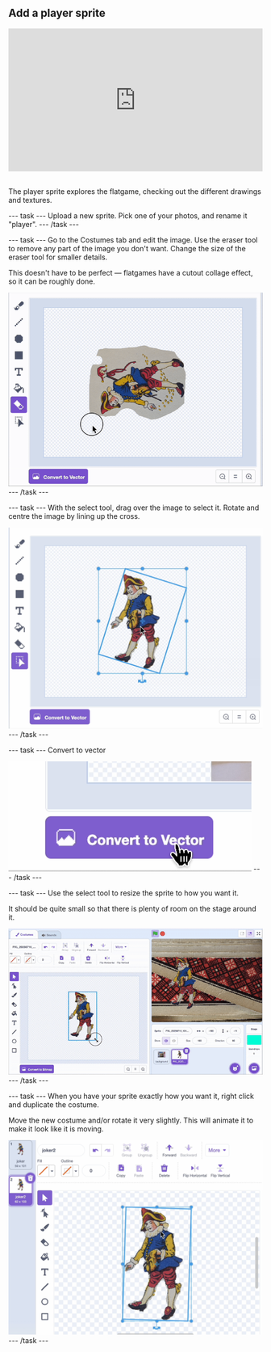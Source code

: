 ## Add a player sprite

<html>
<div style="position: relative; overflow: hidden; padding-top: 56.25%;">
<iframe style="position: absolute; top: 0; left: 0; right: 0; width: 100%; height: 100%; border: none;" src="https://www.youtube.com/embed/5KCRsAF2QNo?rel=0&cc_load_policy=1" allowfullscreen allow="accelerometer; autoplay; clipboard-write; encrypted-media; gyroscope; picture-in-picture; web-share">
</iframe>
</div><br>
</html>

The player sprite explores the flatgame, checking out the different drawings and textures.

--- task ---
Upload a new sprite. Pick one of your photos, and rename it "player".
--- /task ---

--- task ---
Go to the Costumes tab and edit the image. Use the eraser tool to remove any part of the image you don't want. Change the size of the eraser tool for smaller details.

This doesn't have to be perfect — flatgames have a cutout collage effect, so it can be roughly done.

![Animation of eraser tool with joker card in Scratch editor](images/player.gif)
--- /task ---

--- task ---
With the select tool, drag over the image to select it. Rotate and centre the image by lining up the cross.

![Blue select line around card in the Scratch editor](images/centre.png)
--- /task ---

--- task ---
Convert to vector

![Screenshot of the 'Convert to Vector' icon in the Scratch editor](images/vector.png)
--- /task ---

--- task ---
Use the select tool to resize the sprite to how you want it. 

It should be quite small so that there is plenty of room on the stage around it.

![Animated screenshot of changing the size of a sprite in the Scratch editor](images/size.gif)
--- /task ---

--- task ---
When you have your sprite exactly how you want it, right click and duplicate the costume.

Move the new costume and/or rotate it very slightly. This will animate it to make it look like it is moving.

![Screenshot of costume sprites in the Scratch editor](images/rotate.png)
--- /task ---


